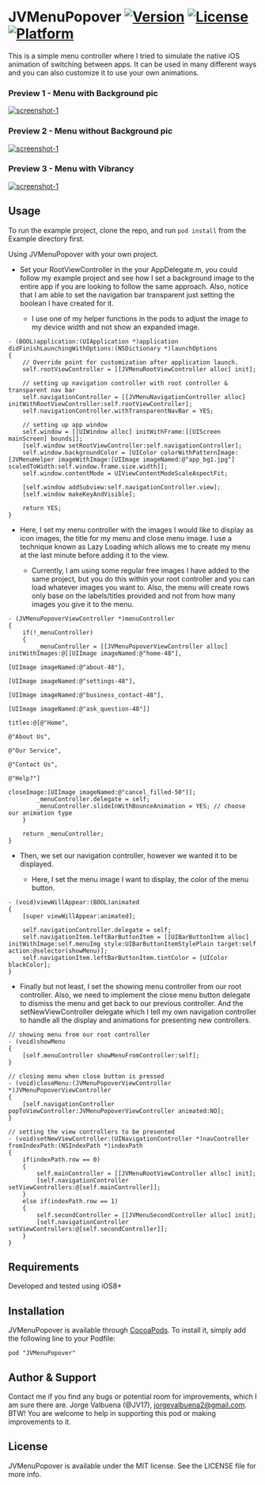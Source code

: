 # JVMenuPopover [![Version](https://img.shields.io/cocoapods/v/JVMenuPopover.svg?style=flat)](http://cocoadocs.org/docsets/JVMenuPopover) [![License](https://img.shields.io/cocoapods/l/JVMenuPopover.svg?style=flat)](http://cocoadocs.org/docsets/JVMenuPopover) [![Platform](https://img.shields.io/cocoapods/p/JVMenuPopover.svg?style=flat)](http://cocoadocs.org/docsets/JVMenuPopover)

This is a simple menu controller where I tried to simulate the native iOS animation of switching between apps. It can be used in many different ways and you can also customize it to use your own animations.

### Preview 1 - Menu with Background pic

<a href="http://www.youtube.com/watch?feature=player_embedded&v=PeAu5T2dbAk?autoplay=1" target="_blank">![screenshot-1](Previews/menu_with_bgpic.gif)</a>

### Preview 2 - Menu without Background pic

<a href="http://www.youtube.com/watch?feature=player_embedded&v=zcLHQHAZeU8?autoplay=1" target="_blank">![screenshot-1](Previews/menu_with_nobgpic.gif)</a>

### Preview 3 - Menu with Vibrancy

<a href="http://www.youtube.com/watch?feature=player_embedded&v=_9OrMZ7VYDI?autoplay=1" target="_blank">![screenshot-1](Previews/menu_with_vibrancy.gif)</a>

## Usage

To run the example project, clone the repo, and run `pod install` from the Example directory first.

Using JVMenuPopover with your own project.

* Set your RootViewController in the your AppDelegate.m, you could follow my example project and see how I set a background image to the entire app if you are looking to follow the same approach. Also, notice that I am able to set the navigation bar transparent just setting the boolean I have created for it. 
    
    * I use one of my helper functions in the pods to adjust the image to my device width and not show an expanded image.
    
```objc 
- (BOOL)application:(UIApplication *)application didFinishLaunchingWithOptions:(NSDictionary *)launchOptions
{
    // Override point for customization after application launch.
    self.rootViewController = [[JVMenuRootViewController alloc] init];

    // setting up navigation controller with root controller & transparent nav bar
    self.navigationController = [[JVMenuNavigationController alloc] initWithRootViewController:self.rootViewController];
    self.navigationController.withTransparentNavBar = YES;

    // setting up app window
    self.window = [[UIWindow alloc] initWithFrame:[[UIScreen mainScreen] bounds]];
    [self.window setRootViewController:self.navigationController];
    self.window.backgroundColor = [UIColor colorWithPatternImage:[JVMenuHelper imageWithImage:[UIImage imageNamed:@"app_bg1.jpg"] scaledToWidth:self.window.frame.size.width]];
    self.window.contentMode = UIViewContentModeScaleAspectFit;

    [self.window addSubview:self.navigationController.view];
    [self.window makeKeyAndVisible];

    return YES;
}
```

* Here, I set my menu controller with the images I would like to display as icon images, the title for my menu and close menu image. I use a technique known as Lazy Loading which allows me to create my menu at the last minute before adding it to the view. 
    
    * Currently, I am using some regular free images I have added to the same project, but you do this within your root controller and you can load whatever images you want to. Also, the menu will create rows only base on the labels/titles provided and not from how many images you give it to the menu.

```objc
- (JVMenuPopoverViewController *)menuController
{
    if(!_menuController)
    {
        _menuController = [[JVMenuPopoverViewController alloc] initWithImages:@[[UIImage imageNamed:@"home-48"],
                                                                                [UIImage imageNamed:@"about-48"],
                                                                                [UIImage imageNamed:@"settings-48"],
                                                                                [UIImage imageNamed:@"business_contact-48"],
                                                                                [UIImage imageNamed:@"ask_question-48"]]
                                                                        titles:@[@"Home",
                                                                                 @"About Us",
                                                                                 @"Our Service",
                                                                                 @"Contact Us",
                                                                                 @"Help?"]
                                                                    closeImage:[UIImage imageNamed:@"cancel_filled-50"]];
        _menuController.delegate = self;
        _menuController.slideInWithBounceAnimation = YES; // choose our animation type
    }

    return _menuController;
}
```

* Then, we set our navigation controller, however we wanted it to be displayed.
    
    * Here, I set the menu image I want to display, the color of the menu button.

```objc
- (void)viewWillAppear:(BOOL)animated
{
    [super viewWillAppear:animated];

    self.navigationController.delegate = self;
    self.navigationItem.leftBarButtonItem = [[UIBarButtonItem alloc] initWithImage:self.menuImg style:UIBarButtonItemStylePlain target:self action:@selector(showMenu)];
    self.navigationItem.leftBarButtonItem.tintColor = [UIColor blackColor];
}
```

* Finally but not least, I set the showing menu controller from our root controller. Also, we need to implement the close menu button delegate to dismiss the menu and get back to our previous controller. And the setNewViewController delegate which I tell my own navigation controller to handle all the display and animations for presenting new controllers.

```objc
// showing menu from our root controller
- (void)showMenu
{
    [self.menuController showMenuFromController:self];
}

// closing menu when close button is pressed
- (void)closeMenu:(JVMenuPopoverViewController *)JVMenuPopoverViewController
{
    [self.navigationController popToViewController:JVMenuPopoverViewController animated:NO];
}

// setting the view controllers to be presented
- (void)setNewViewController:(UINavigationController *)navController fromIndexPath:(NSIndexPath *)indexPath
{
    if(indexPath.row == 0)
    {
        self.mainController = [[JVMenuRootViewController alloc] init];
        [self.navigationController setViewControllers:@[self.mainController]];
    }
    else if(indexPath.row == 1)
    {
        self.secondController = [[JVMenuSecondController alloc] init];
        [self.navigationController setViewControllers:@[self.secondController]];
    }
}
```

## Requirements

Developed and tested using iOS8+

## Installation

JVMenuPopover is available through [CocoaPods](http://cocoapods.org). To install
it, simply add the following line to your Podfile:

    pod "JVMenuPopover"

## Author & Support

Contact me if you find any bugs or potential room for improvements, which I am sure there are. Jorge Valbuena (@JV17), jorgevalbuena2@gmail.com. BTW! You are welcome to help in supporting this pod or making improvements to it.

## License

JVMenuPopover is available under the MIT license. See the LICENSE file for more info.

